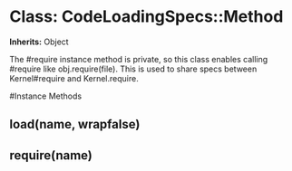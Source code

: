 # Class: CodeLoadingSpecs::Method
**Inherits:** Object
    

The #require instance method is private, so this class enables calling
#require like obj.require(file). This is used to share specs between
Kernel#require and Kernel.require.



#Instance Methods
## load(name, wrapfalse) [](#method-i-load)

## require(name) [](#method-i-require)

